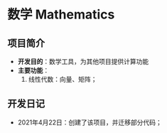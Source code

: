 ﻿# 数学 Mathematics

## 项目简介

- **开发目的**：数学工具，为其他项目提供计算功能
- **主要功能**：
	1. 线性代数：向量、矩阵；


## 开发日记

- 2021年4月22日：创建了该项目，并迁移部分代码；